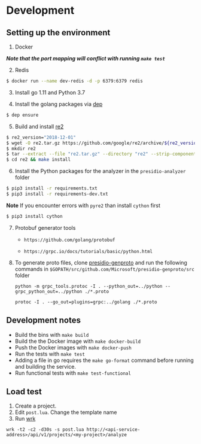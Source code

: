 
# Development 

## Setting up the environment

1. Docker

***Note that the port mapping will conflict with running `make test`***

2. Redis

```sh
$ docker run --name dev-redis -d -p 6379:6379 redis
```

3. Install go 1.11 and Python 3.7

4. Install the golang packages via [dep](https://github.com/golang/dep/releases)
```sh
$ dep ensure
```

5. Build and install [re2](https://github.com/google/re2)

```sh
$ re2_version="2018-12-01"
$ wget -O re2.tar.gz https://github.com/google/re2/archive/${re2_version}.tar.gz
$ mkdir re2 
$ tar --extract --file "re2.tar.gz" --directory "re2" --strip-components 1
$ cd re2 && make install
```

6. Install the Python packages for the analyzer in the `presidio-analyzer` folder

```sh
$ pip3 install -r requirements.txt
$ pip3 install -r requirements-dev.txt
```

**Note** 
If you encounter errors with `pyre2` than install `cython` first

```sh
$ pip3 install cython
```

7. Protobuf generator tools

    - `https://github.com/golang/protobuf`

    - `https://grpc.io/docs/tutorials/basic/python.html`

8. To generate proto files, clone [presidio-genproto](https://github.com/Microsoft/presidio-genproto) and run the following commands in `$GOPATH/src/github.com/Microsoft/presidio-genproto/src` folder

    ```
    python -m grpc_tools.protoc -I . --python_out=../python --grpc_python_out=../python ./*.proto
    ```

    ```
    protoc -I . --go_out=plugins=grpc:../golang ./*.proto
    ```


## Development notes
- Build the bins with `make build`
- Build the the Docker image with `make docker-build`
- Push the Docker images with `make docker-push`
- Run the tests with `make test`
- Adding a file in go requires the `make go-format` command before running and building the service.
- Run functional tests with `make test-functional`

## Load test

1. Create a project.
2. Edit  `post.lua`. Change the template name
3. Run [wrk](https://github.com/wg/wrk)

```
wrk -t2 -c2 -d30s -s post.lua http://<api-service-address>/api/v1/projects/<my-project>/analyze
```
